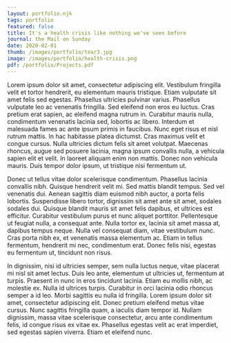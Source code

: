 ```yaml
---
layout: portfolio.njk
tags: portfolio
featured: false
title: It's a health crisis like nothing we've seen before
journal: the Mail on Sunday
date: 2020-02-01
thumb: /images/portfolio/tear3.jpg
image: /images/portfolio/health-crisis.png
pdf: /portfolio/Projects.pdf
---
```


Lorem ipsum dolor sit amet, consectetur adipiscing elit. Vestibulum fringilla velit et tortor hendrerit, eu elementum mauris tristique. Etiam vulputate sit amet felis sed egestas. Phasellus ultricies pulvinar varius. Phasellus vulputate leo ac venenatis fringilla. Sed eleifend non eros eu luctus. Cras pretium erat sapien, ac eleifend magna rutrum in. Curabitur mauris nulla, condimentum venenatis lacinia sed, lobortis ac libero. Interdum et malesuada fames ac ante ipsum primis in faucibus. Nunc eget risus et nisl rutrum mattis. In hac habitasse platea dictumst. Cras maximus velit et congue cursus. Nulla ultricies dictum felis sit amet volutpat. Maecenas rhoncus, augue sed posuere lacinia, magna ipsum convallis nulla, a vehicula sapien elit et velit. In laoreet aliquam enim non mattis. Donec non vehicula mauris. Duis tempor dolor ipsum, ut tristique nisi fermentum ut.

Donec ut tellus vitae dolor scelerisque condimentum. Phasellus lacinia convallis nibh. Quisque hendrerit velit mi. Sed mattis blandit tempus. Sed vel venenatis dui. Aenean sagittis diam euismod nibh auctor, a porta felis lobortis. Suspendisse libero tortor, dignissim sit amet ante sit amet, sodales sodales dui. Quisque blandit mauris sit amet felis dapibus, et ultrices est efficitur. Curabitur vestibulum purus et nunc aliquet porttitor. Pellentesque ut feugiat nulla, a consequat ante. Nulla tortor ex, lacinia sit amet massa at, dapibus tempus neque. Nulla vel consequat diam, vitae vestibulum nunc. Cras porta nibh ex, et venenatis massa elementum ac. Etiam in tellus fermentum, hendrerit mi nec, condimentum erat. Donec felis nisi, egestas eu fermentum ut, tincidunt non risus.

In dignissim, nisi id ultricies semper, sem nulla luctus neque, vitae placerat mi nisl sit amet lectus. Duis leo ante, elementum ut ultricies ut, fermentum at turpis. Praesent in nunc in eros tincidunt lacinia. Etiam eu mollis nibh, ac molestie ex. Nulla id ultrices turpis. Curabitur in orci lacinia odio rhoncus semper a id leo. Morbi sagittis eu nulla id fringilla. Lorem ipsum dolor sit amet, consectetur adipiscing elit. Donec pretium eleifend metus vitae cursus. Nunc sagittis fringilla quam, a iaculis diam tempor id. Nullam dignissim, massa vitae scelerisque consectetur, arcu ante condimentum felis, id congue risus ex vitae ex. Phasellus egestas velit ac erat imperdiet, sed egestas sapien viverra. Etiam et eleifend nunc.

